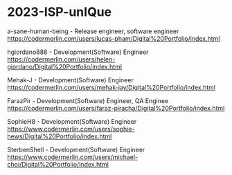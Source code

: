 # 2023-ISP-unIQue
a-sane-human-being - Release engineer, software engineer
	https://codermerlin.com/users/lucas-pham/Digital%20Portfolio/index.html

hgiordano888 - Development(Software) Engineer 
	https://codermerlin.com/users/helen-giordano/Digital%20Portfolio/index.html

Mehak-J - Development(Software) Engineer
	https://codermerlin.com/users/mehak-jay/Digital%20Portfolio/index.html

FarazPir - Development(Software) Engineer, QA Enginee
	https://codermerlin.com/users/faraz-piracha/Digital%20Portfolio/index.html

SophieH8 - Development(Software) Engineer
	https://www.codermerlin.com/users/sophie-hews/Digital%20Portfolio/index.html

SterbenShell - Development(Software) Engineer
        https://www.codermerlin.com/users/michael-choi/Digital%20Portfolio/index.html

